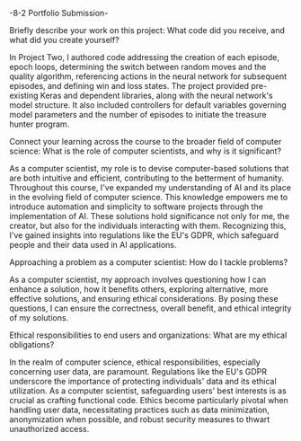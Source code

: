
-8-2 Portfolio Submission-


Briefly describe your work on this project: What code did you receive, and what did you create yourself?

In Project Two, I authored code addressing the creation of each episode, epoch loops, determining the switch between random moves and the quality algorithm, referencing actions in the neural network for subsequent episodes, and defining win and loss states. The project provided pre-existing Keras and dependent libraries, along with the neural network's model structure. It also included controllers for default variables governing model parameters and the number of episodes to initiate the treasure hunter program.

Connect your learning across the course to the broader field of computer science:
What is the role of computer scientists, and why is it significant?

As a computer scientist, my role is to devise computer-based solutions that are both intuitive and efficient, contributing to the betterment of humanity. Throughout this course, I've expanded my understanding of AI and its place in the evolving field of computer science. This knowledge empowers me to introduce automation and simplicity to software projects through the implementation of AI. These solutions hold significance not only for me, the creator, but also for the individuals interacting with them. Recognizing this, I've gained insights into regulations like the EU's GDPR, which safeguard people and their data used in AI applications.

Approaching a problem as a computer scientist:
How do I tackle problems?

As a computer scientist, my approach involves questioning how I can enhance a solution, how it benefits others, exploring alternative, more effective solutions, and ensuring ethical considerations. By posing these questions, I can ensure the correctness, overall benefit, and ethical integrity of my solutions.

Ethical responsibilities to end users and organizations:
What are my ethical obligations?

In the realm of computer science, ethical responsibilities, especially concerning user data, are paramount. Regulations like the EU's GDPR underscore the importance of protecting individuals' data and its ethical utilization. As a computer scientist, safeguarding users' best interests is as crucial as crafting functional code. Ethics become particularly pivotal when handling user data, necessitating practices such as data minimization, anonymization when possible, and robust security measures to thwart unauthorized access.
